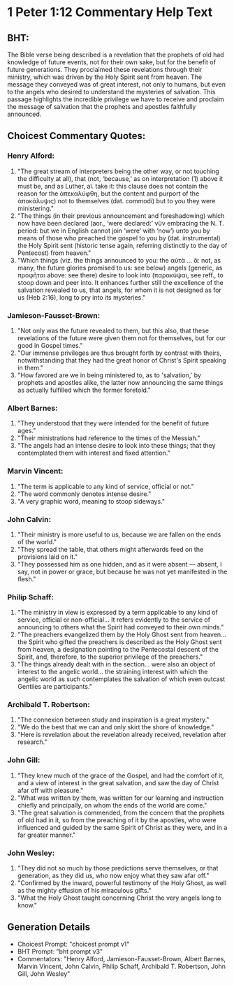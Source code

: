 # 1 Peter 1:12 Commentary Help Text

## BHT:
The Bible verse being described is a revelation that the prophets of old had knowledge of future events, not for their own sake, but for the benefit of future generations. They proclaimed these revelations through their ministry, which was driven by the Holy Spirit sent from heaven. The message they conveyed was of great interest, not only to humans, but even to the angels who desired to understand the mysteries of salvation. This passage highlights the incredible privilege we have to receive and proclaim the message of salvation that the prophets and apostles faithfully announced.

## Choicest Commentary Quotes:
### Henry Alford:
1. "The great stream of interpreters being the other way, or not touching the difficulty at all), that (not, ‘because,’ as on interpretation (1) above it must be, and as Luther, al. take it: this clause does not contain the reason for the ἀπεκαλύφθη, but the content and purport of the ἀποκάλυψις) not to themselves (dat. commodi) but to you they were ministering."
2. "The things (in their previous announcement and foreshadowing) which now have been declared (aor., ‘were declared:’ νῦν embracing the N. T. period: but we in English cannot join ‘were’ with ‘now’) unto you by means of those who preached the gospel to you by (dat. instrumental) the Holy Spirit sent (historic tense again, referring distinctly to the day of Pentecost) from heaven."
3. "Which things (viz. the things announced to you: the αὐτὰ … ἅ: not, as many, the future glories promised to us: see below) angels (generic, as προφῆται above: see there) desire to look into (παρακύψαι, see reff., to stoop down and peer into. It enhances further still the excellence of the salvation revealed to us, that angels, for whom it is not designed as for us (Heb 2:16), long to pry into its mysteries."

### Jamieson-Fausset-Brown:
1. "Not only was the future revealed to them, but this also, that these revelations of the future were given them not for themselves, but for our good in Gospel times."
2. "Our immense privileges are thus brought forth by contrast with theirs, notwithstanding that they had the great honor of Christ's Spirit speaking in them."
3. "How favored are we in being ministered to, as to 'salvation,' by prophets and apostles alike, the latter now announcing the same things as actually fulfilled which the former foretold."

### Albert Barnes:
1. "They understood that they were intended for the benefit of future ages."
2. "Their ministrations had reference to the times of the Messiah."
3. "The angels had an intense desire to look into these things; that they contemplated them with interest and fixed attention."

### Marvin Vincent:
1. "The term is applicable to any kind of service, official or not." 
2. "The word commonly denotes intense desire." 
3. "A very graphic word, meaning to stoop sideways."

### John Calvin:
1. "Their ministry is more useful to us, because we are fallen on the ends of the world."
2. "They spread the table, that others might afterwards feed on the provisions laid on it."
3. "They possessed him as one hidden, and as it were absent — absent, I say, not in power or grace, but because he was not yet manifested in the flesh."

### Philip Schaff:
1. "The ministry in view is expressed by a term applicable to any kind of service, official or non-official... It refers evidently to the service of announcing to others what the Spirit had conveyed to their own minds." 
2. "The preachers evangelized them by the Holy Ghost sent from heaven... the Spirit who gifted the preachers is described as the Holy Ghost sent from heaven, a designation pointing to the Pentecostal descent of the Spirit, and, therefore, to the superior privilege of the preachers."
3. "The things already dealt with in the section... were also an object of interest to the angelic world... the straining interest with which the angelic world as such contemplates the salvation of which even outcast Gentiles are participants."

### Archibald T. Robertson:
1. "The connexion between study and inspiration is a great mystery." 
2. "We do the best that we can and only skirt the shore of knowledge."
3. "Here is revelation about the revelation already received, revelation after research."

### John Gill:
1. "They knew much of the grace of the Gospel, and had the comfort of it, and a view of interest in the great salvation, and saw the day of Christ afar off with pleasure."
2. "What was written by them, was written for our learning and instruction chiefly and principally, on whom the ends of the world are come."
3. "The great salvation is commended, from the concern that the prophets of old had in it, so from the preaching of it by the apostles, who were influenced and guided by the same Spirit of Christ as they were, and in a far greater manner."

### John Wesley:
1. "They did not so much by those predictions serve themselves, or that generation, as they did us, who now enjoy what they saw afar off."
2. "Confirmed by the inward, powerful testimony of the Holy Ghost, as well as the mighty effusion of his miraculous gifts."
3. "What the Holy Ghost taught concerning Christ the very angels long to know."


## Generation Details
- Choicest Prompt: "choicest prompt v1"
- BHT Prompt: "bht prompt v3"
- Commentators: "Henry Alford, Jamieson-Fausset-Brown, Albert Barnes, Marvin Vincent, John Calvin, Philip Schaff, Archibald T. Robertson, John Gill, John Wesley"
